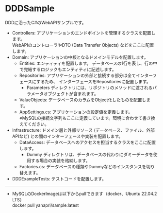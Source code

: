 # DDDSample
 DDDに沿ったC#のWebAPIサンプルです。

- Controllers: アプリケーションのエンドポイントを管理するクラスを配置します。  
WebAPIのコントローラやDTO (Data Transfer Objects) などをここに配置します。  
- Domain: アプリケーションの中核となるドメインモデルを配置します。  
    - Entities: エンティティを配置します。 
    データベースの1行を表し、行の中で完結するロジックもエンティティに記述します。
    - Repositories: アプリケーションの外部と接続する部分は全てインターフェースにするため、
    インターフェースをRepositoriesに配置します。
        - Parameters ディレクトリには、リポジトリのメソッドに渡されるパラメータオブジェクトが含まれます。  
    - ValueObjects: データベースのカラムをObject化したものを配置します。
    - AppSettings.cs: アプリケーションの設定値を定義します。  
    ※MySQLの接続文字列もここに定義しています。環境に合わせて書き換えてください。
- Infrastructure: ドメイン層と外部リソース (データベース、ファイル、外部APIなど) との間のインターフェースや実装を配置します。  
    - DataAccess: データベースへのアクセスを担当するクラスをここに配置します。  
        - Dummy ディレクトリは、データベースの代わりにダミーデータを使用する場合の実装を格納します。   
    - Factories.cs: データベースの種類やDummyなどのインスタンスを切り替えます。
- DDDExampleTests: テストコードを配置します。  

---
- MySQLのDockerImageは以下からpullできます（docker、Ubuntu 22.04.2 LTS）  
docker pull yanapri/sample:latest  